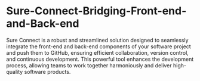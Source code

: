 # Sure-Connect-Bridging-Front-end-and-Back-end
Sure Connect is a robust and streamlined solution designed to seamlessly integrate the front-end and back-end components of your software project and push them to GitHub, ensuring efficient collaboration, version control, and continuous development. 
 This powerful tool enhances the development process, allowing teams to work together harmoniously and deliver high-quality software products.
